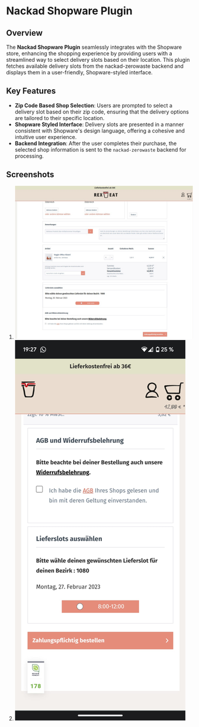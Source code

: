 # Nackad Shopware Plugin

## Overview

The **Nackad Shopware Plugin** seamlessly integrates with the Shopware store, enhancing the shopping experience by providing users with a streamlined way to select delivery slots based on their location. This plugin fetches available delivery slots from the nackad-zerowaste backend and displays them in a user-friendly, Shopware-styled interface.

## Key Features

- **Zip Code Based Shop Selection**: Users are prompted to select a delivery slot based on their zip code, ensuring that the delivery options are tailored to their specific location.
- **Shopware Styled Interface**: Delivery slots are presented in a manner consistent with Shopware's design language, offering a cohesive and intuitive user experience.
- **Backend Integration**: After the user completes their purchase, the selected shop information is sent to the `nackad-zerowaste` backend for processing.

## Screenshots

1.  ![Shop Selection](rexeat2.jpeg)
2.  ![Shop Selection](rexeat1.jpeg)
